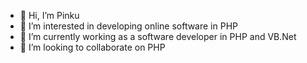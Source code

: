 - 👋 Hi, I’m Pinku  
- 👀 I’m interested in developing online software in PHP
- 🌱 I’m currently working as a software developer in PHP and VB.Net
- 💞️ I’m looking to collaborate on PHP

<!---
pinkudtg/pinkudtg is a ✨ special ✨ repository because its `README.md` (this file) appears on your GitHub profile.
You can click the Preview link to take a look at your changes.
--->
